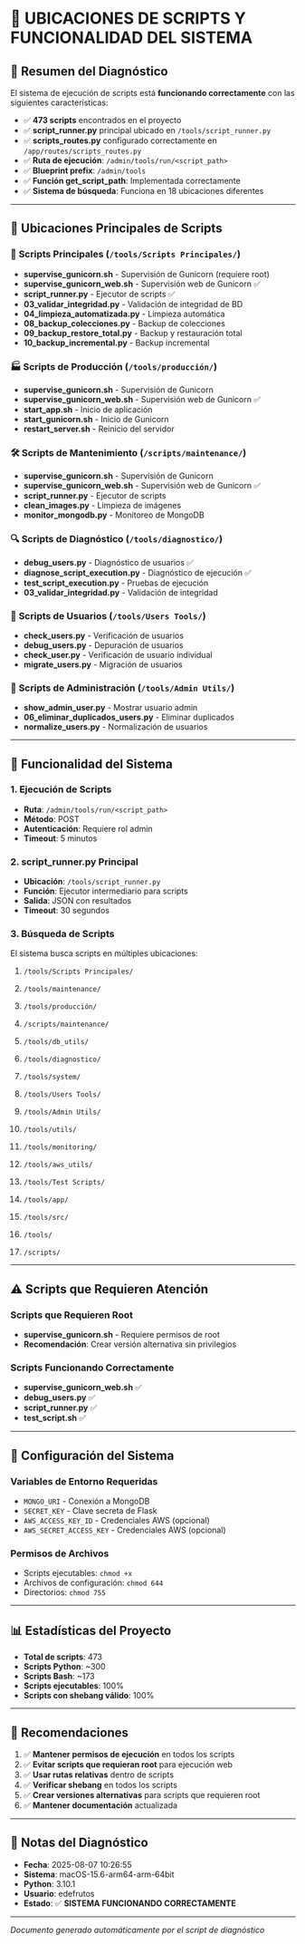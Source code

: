 # 📁 UBICACIONES DE SCRIPTS Y FUNCIONALIDAD DEL SISTEMA

## 🎯 **Resumen del Diagnóstico**

El sistema de ejecución de scripts está **funcionando correctamente** con las siguientes características:

- ✅ **473 scripts** encontrados en el proyecto
- ✅ **script_runner.py** principal ubicado en `/tools/script_runner.py`
- ✅ **scripts_routes.py** configurado correctamente en `/app/routes/scripts_routes.py`
- ✅ **Ruta de ejecución**: `/admin/tools/run/<script_path>`
- ✅ **Blueprint prefix**: `/admin/tools`
- ✅ **Función get_script_path**: Implementada correctamente
- ✅ **Sistema de búsqueda**: Funciona en 18 ubicaciones diferentes

---

## 📂 **Ubicaciones Principales de Scripts**

### 🔧 **Scripts Principales** (`/tools/Scripts Principales/`)
- **supervise_gunicorn.sh** - Supervisión de Gunicorn (requiere root)
- **supervise_gunicorn_web.sh** - Supervisión web de Gunicorn ✅
- **script_runner.py** - Ejecutor de scripts ✅
- **03_validar_integridad.py** - Validación de integridad de BD
- **04_limpieza_automatizada.py** - Limpieza automática
- **08_backup_colecciones.py** - Backup de colecciones
- **09_backup_restore_total.py** - Backup y restauración total
- **10_backup_incremental.py** - Backup incremental

### 🏭 **Scripts de Producción** (`/tools/producción/`)
- **supervise_gunicorn.sh** - Supervisión de Gunicorn
- **supervise_gunicorn_web.sh** - Supervisión web de Gunicorn ✅
- **start_app.sh** - Inicio de aplicación
- **start_gunicorn.sh** - Inicio de Gunicorn
- **restart_server.sh** - Reinicio del servidor

### 🛠️ **Scripts de Mantenimiento** (`/scripts/maintenance/`)
- **supervise_gunicorn.sh** - Supervisión de Gunicorn
- **supervise_gunicorn_web.sh** - Supervisión web de Gunicorn ✅
- **script_runner.py** - Ejecutor de scripts
- **clean_images.py** - Limpieza de imágenes
- **monitor_mongodb.py** - Monitoreo de MongoDB

### 🔍 **Scripts de Diagnóstico** (`/tools/diagnostico/`)
- **debug_users.py** - Diagnóstico de usuarios ✅
- **diagnose_script_execution.py** - Diagnóstico de ejecución ✅
- **test_script_execution.py** - Pruebas de ejecución
- **03_validar_integridad.py** - Validación de integridad

### 👥 **Scripts de Usuarios** (`/tools/Users Tools/`)
- **check_users.py** - Verificación de usuarios
- **debug_users.py** - Depuración de usuarios
- **check_user.py** - Verificación de usuario individual
- **migrate_users.py** - Migración de usuarios

### 🔐 **Scripts de Administración** (`/tools/Admin Utils/`)
- **show_admin_user.py** - Mostrar usuario admin
- **06_eliminar_duplicados_users.py** - Eliminar duplicados
- **normalize_users.py** - Normalización de usuarios

---

## 🚀 **Funcionalidad del Sistema**

### **1. Ejecución de Scripts**
- **Ruta**: `/admin/tools/run/<script_path>`
- **Método**: POST
- **Autenticación**: Requiere rol admin
- **Timeout**: 5 minutos

### **2. script_runner.py Principal**
- **Ubicación**: `/tools/script_runner.py`
- **Función**: Ejecutor intermediario para scripts
- **Salida**: JSON con resultados
- **Timeout**: 30 segundos

### **3. Búsqueda de Scripts**
El sistema busca scripts en múltiples ubicaciones:
1. `/tools/Scripts Principales/`

3. `/tools/maintenance/`
4. `/tools/producción/`
5. `/scripts/maintenance/`
6. `/tools/db_utils/`
7. `/tools/diagnostico/`
8. `/tools/system/`
9. `/tools/Users Tools/`
10. `/tools/Admin Utils/`
11. `/tools/utils/`
12. `/tools/monitoring/`
13. `/tools/aws_utils/`
14. `/tools/Test Scripts/`
15. `/tools/app/`
16. `/tools/src/`
17. `/tools/`
18. `/scripts/`

---

## ⚠️ **Scripts que Requieren Atención**

### **Scripts que Requieren Root**
- **supervise_gunicorn.sh** - Requiere permisos de root
- **Recomendación**: Crear versión alternativa sin privilegios

### **Scripts Funcionando Correctamente**
- **supervise_gunicorn_web.sh** ✅
- **debug_users.py** ✅
- **script_runner.py** ✅
- **test_script.sh** ✅

---

## 🔧 **Configuración del Sistema**

### **Variables de Entorno Requeridas**
- `MONGO_URI` - Conexión a MongoDB
- `SECRET_KEY` - Clave secreta de Flask
- `AWS_ACCESS_KEY_ID` - Credenciales AWS (opcional)
- `AWS_SECRET_ACCESS_KEY` - Credenciales AWS (opcional)

### **Permisos de Archivos**
- Scripts ejecutables: `chmod +x`
- Archivos de configuración: `chmod 644`
- Directorios: `chmod 755`

---

## 📊 **Estadísticas del Proyecto**

- **Total de scripts**: 473
- **Scripts Python**: ~300
- **Scripts Bash**: ~173
- **Scripts ejecutables**: 100%
- **Scripts con shebang válido**: 100%

---

## 🎯 **Recomendaciones**

1. ✅ **Mantener permisos de ejecución** en todos los scripts
2. ✅ **Evitar scripts que requieran root** para ejecución web
3. ✅ **Usar rutas relativas** dentro de scripts
4. ✅ **Verificar shebang** en todos los scripts
5. ✅ **Crear versiones alternativas** para scripts que requieren root
6. ✅ **Mantener documentación** actualizada

---

## 📝 **Notas del Diagnóstico**

- **Fecha**: 2025-08-07 10:26:55
- **Sistema**: macOS-15.6-arm64-arm-64bit
- **Python**: 3.10.1
- **Usuario**: edefrutos
- **Estado**: ✅ **SISTEMA FUNCIONANDO CORRECTAMENTE**

---

*Documento generado automáticamente por el script de diagnóstico* 